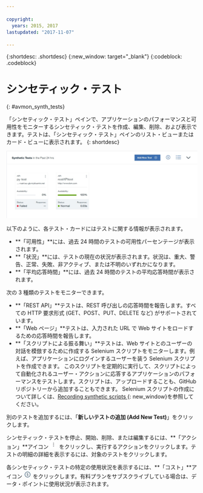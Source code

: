 ```yaml
---

copyright:
  years: 2015, 2017
lastupdated: "2017-11-07"

---
```


{:shortdesc: .shortdesc}
{:new_window: target="_blank"}
{:codeblock: .codeblock}


# シンセティック・テスト
{: #avmon_synth_tests}

「シンセティック・テスト」ペインで、アプリケーションのパフォーマンスと可用性をモニターするシンセティック・テストを作成、編集、削除、および表示できます。テストは、「シンセティック・テスト」ペインのリスト・ビューまたはカード・ビューに表示されます。
{: shortdesc}

![「シンセティック・テスト」ペイン。](images/syn_tests_pane.jpg)

以下のように、各テスト・カードにはテストに関する情報が表示されます。

- **「可用性」**には、過去 24 時間のテストの可用性パーセンテージが表示されます。
- **「状況」**には、テストの現在の状況が表示されます。状況は、重大、警告、正常、失敗、非アクティブ、または不明のいずれかになります。
- **「平均応答時間」**には、過去 24 時間のテストの平均応答時間が表示されます。

次の 3 種類のテストをモニターできます。

- **「REST API」**テストは、REST 呼び出しの応答時間を報告します。すべての HTTP 要求形式 (GET、POST、PUT、DELETE など) がサポートされています。
- **「Web ページ」**テストは、入力された URL で Web サイトをロードするための応答時間を報告します。
- **「スクリプトによる振る舞い」**テストは、Web サイトとのユーザーの対話を模倣するために作成する Selenium スクリプトをモニターします。例えば、アプリケーションにログインするユーザーを装う Selenium スクリプトを作成できます。
このスクリプトを定期的に実行して、スクリプトによって自動化されるユーザー・アクションに応答するアプリケーションのパフォーマンスをテストします。スクリプトは、アップロードすることも、GitHub リポジトリーから追加することもできます。
Selenium スクリプトの作成について詳しくは、[Recording synthetic scripts ](http://www.ibm.com/support/knowledgecenter/SSMKFH/com.ibm.apmaas.doc/install/admin_syn_record_script.htm "(新規のタブまたはウィンドウで開く)"){: new_window}を参照してください。

別のテストを追加するには、「**新しいテストの追加 (Add New Test)**」をクリックします。

シンセティック・テストを停止、開始、削除、または編集するには、**「アクション」**アイコン ![「アクション」アイコン](images/actions_icn_white_smll.jpg) をクリックし、実行するアクションをクリックします。テストの明細の詳細を表示するには、対象のテストをクリックします。

各シンセティック・テストの特定の使用状況を表示するには、**「コスト」**アイコン ![「コスト」アイコン](images/cost_icn_white_smll.jpg) をクリックします。有料プランをサブスクライブしている場合は、データ・ポイントに使用状況が表示されます。
